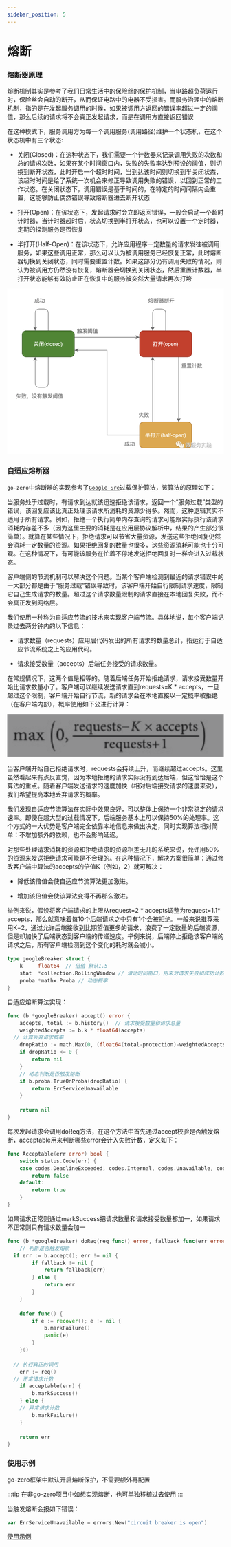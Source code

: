 ```yaml
---
sidebar_position: 5
---
```


# 熔断

### 熔断器原理

熔断机制其实是参考了我们日常生活中的保险丝的保护机制，当电路超负荷运行时，保险丝会自动的断开，从而保证电路中的电器不受损害。而服务治理中的熔断机制，指的是在发起服务调用的时候，如果被调用方返回的错误率超过一定的阈值，那么后续的请求将不会真正发起请求，而是在调用方直接返回错误

在这种模式下，服务调用方为每一个调用服务(调用路径)维护一个状态机，在这个状态机中有三个状态:

* 关闭(Closed)：在这种状态下，我们需要一个计数器来记录调用失败的次数和总的请求次数，如果在某个时间窗口内，失败的失败率达到预设的阈值，则切换到断开状态，此时开启一个超时时间，当到达该时间则切换到半关闭状态，该超时时间是给了系统一次机会来修正导致调用失败的错误，以回到正常的工作状态。在关闭状态下，调用错误是基于时间的，在特定的时间间隔内会重置，这能够防止偶然错误导致熔断器进去断开状态

* 打开(Open)：在该状态下，发起请求时会立即返回错误，一般会启动一个超时计时器，当计时器超时后，状态切换到半打开状态，也可以设置一个定时器，定期的探测服务是否恢复

* 半打开(Half-Open)：在该状态下，允许应用程序一定数量的请求发往被调用服务，如果这些调用正常，那么可以认为被调用服务已经恢复正常，此时熔断器切换到关闭状态，同时需要重置计数。如果这部分仍有调用失败的情况，则认为被调用方仍然没有恢复，熔断器会切换到关闭状态，然后重置计数器，半打开状态能够有效防止正在恢复中的服务被突然大量请求再次打垮

![breaker](/img/breaker.png)

### 自适应熔断器

`go-zero`中熔断器的实现参考了[`Google Sre`](https://landing.google.com/sre/sre-book/chapters/handling-overload/)过载保护算法，该算法的原理如下：

当服务处于过载时，有请求到达就该迅速拒绝该请求，返回一个“服务过载”类型的错误，该回复应该比真正处理该请求所消耗的资源少得多。然而，这种逻辑其实不适用于所有请求。例如，拒绝一个执行简单内存查询的请求可能跟实际执行该请求消耗内存差不多（因为这里主要的消耗是在应用层协议解析中，结果的产生部分很简单）。就算在某些情况下，拒绝请求可以节省大量资源，发送这些拒绝回复仍然会消耗一定数量的资源。如果拒绝回复的数量也很多，这些资源消耗可能也十分可观。在这种情况下，有可能该服务在忙着不停地发送拒绝回复时一样会进入过载状态。

客户端侧的节流机制可以解决这个问题。当某个客户端检测到最近的请求错误中的一大部分都是由于“服务过载”错误导致时，该客户端开始自行限制请求速度，限制它自己生成请求的数量。超过这个请求数量限制的请求直接在本地回复失败，而不会真正发到网络层。

我们使用一种称为自适应节流的技术来实现客户端节流。具体地说，每个客户端记录过去两分钟内的以下信息：

* 请求数量（requests）应用层代码发出的所有请求的数量总计，指运行于自适应节流系统之上的应用代码。

* 请求接受数量（accepts）后端任务接受的请求数量。

在常规情况下，这两个值是相等的。随着后端任务开始拒绝请求，请求接受数量开始比请求数量小了。客户端可以继续发送请求直到requests=K * accepts，一旦超过这个限制，客户端开始自行节流，新的请求会在本地直接以一定概率被拒绝（在客户端内部），概率使用如下公进行计算：

![breaker](/img/breaker_algo.png)

当客户端开始自己拒绝请求时，requests会持续上升，而继续超过accepts。这里虽然看起来有点反直觉，因为本地拒绝的请求实际没有到达后端，但这恰恰是这个算法的重点。随着客户端发送请求的速度加快（相对后端接受请求的速度来说），我们希望提高本地丢弃请求的概率。

我们发现自适应节流算法在实际中效果良好，可以整体上保持一个非常稳定的请求速率。即使在超大型的过载情况下，后端服务基本上可以保持50%的处理率。这个方式的一大优势是客户端完全依靠本地信息来做出决定，同时实现算法相对简单：不增加额外的依赖，也不会影响延迟。

对那些处理请求消耗的资源和拒绝请求的资源相差无几的系统来说，允许用50%的资源来发送拒绝请求可能是不合理的。在这种情况下，解决方案很简单：通过修改客户端中算法的accepts的倍值K（例如，2）就可解决：

* 降低该倍值会使自适应节流算法更加激进。

* 增加该倍值会使该算法变得不再那么激进。

举例来说，假设将客户端请求的上限从request=2 * accepts调整为request=1.1* accepts，那么就意味着每10个后端请求之中只有1个会被拒绝。一般来说推荐采用K=2，通过允许后端接收到比期望值更多的请求，浪费了一定数量的后端资源，但是却加快了后端状态到客户端的传递速度。举例来说，后端停止拒绝该客户端的请求之后，所有客户端检测到这个变化的耗时就会减小。

```go title="go-zero/core/breaker/googlebreaker.go"
type googleBreaker struct {
    k     float64  // 倍值 默认1.5
    stat  *collection.RollingWindow // 滑动时间窗口，用来对请求失败和成功计数
    proba *mathx.Proba // 动态概率
}
```

自适应熔断算法实现：

```go title="go-zero/core/breaker/googlebreaker.go"
func (b *googleBreaker) accept() error {
    accepts, total := b.history()  // 请求接受数量和请求总量
    weightedAccepts := b.k * float64(accepts)
  // 计算丢弃请求概率
    dropRatio := math.Max(0, (float64(total-protection)-weightedAccepts)/float64(total+1))
    if dropRatio <= 0 {
        return nil
    }
    // 动态判断是否触发熔断
    if b.proba.TrueOnProba(dropRatio) {
        return ErrServiceUnavailable
    }

    return nil
}
```

每次发起请求会调用doReq方法，在这个方法中首先通过accept校验是否触发熔断，acceptable用来判断哪些error会计入失败计数，定义如下：

```go title="go-zero/zrpc/internal/codes/accept.go"
func Acceptable(err error) bool {
    switch status.Code(err) {
    case codes.DeadlineExceeded, codes.Internal, codes.Unavailable, codes.DataLoss: // 异常请求错误
        return false
    default:
        return true
    }
}
```

如果请求正常则通过markSuccess把请求数量和请求接受数量都加一，如果请求不正常则只有请求数量会加一

```go title="go-zero/core/breaker/googlebreaker.go"
func (b *googleBreaker) doReq(req func() error, fallback func(err error) error, acceptable Acceptable) error {
    // 判断是否触发熔断
  if err := b.accept(); err != nil {
        if fallback != nil {
            return fallback(err)
        } else {
            return err
        }
    }

    defer func() {
        if e := recover(); e != nil {
            b.markFailure()
            panic(e)
        }
    }()

  // 执行真正的调用
    err := req()
  // 正常请求计数
    if acceptable(err) {
        b.markSuccess()
    } else {
    // 异常请求计数
        b.markFailure()
    }

    return err
}
```

### 使用示例

go-zero框架中默认开启熔断保护，不需要额外再配置

:::tip
在非go-zero项目中如想实现熔断，也可单独移植过去使用
:::

当触发熔断会报如下错误：

```go title="go-zero/core/breaker/breaker.go"
var ErrServiceUnavailable = errors.New("circuit breaker is open")
````

[使用示例](https://github.com/zeromicro/zero-examples/tree/main/breaker)